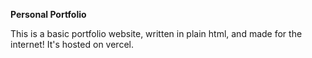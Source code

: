 **Personal Portfolio**

This is a basic portfolio website, written in plain html, and made for the internet! It's hosted on vercel.